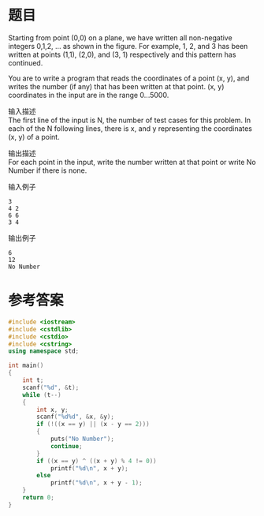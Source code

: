 # 题目
Starting from point (0,0) on a plane, we have written all non-negative integers 0,1,2, ... as shown in the figure. For example, 1, 2, and 3 has been written at points (1,1), (2,0), and (3, 1) respectively and this pattern has continued.

You are to write a program that reads the coordinates of a point (x, y), and writes the number (if any) that has been written at that point. (x, y) coordinates in the input are in the range 0...5000.

输入描述<br>
The first line of the input is N, the number of test cases for this problem. In each of the N following lines, there is x, and y representing the coordinates (x, y) of a point.

输出描述<br>
For each point in the input, write the number written at that point or write No Number if there is none.

输入例子
```
3
4 2
6 6
3 4
```
输出例子
```
6
12
No Number
```
# 参考答案
```c++
#include <iostream>
#include <cstdlib>
#include <cstdio>
#include <cstring>
using namespace std;

int main()
{
    int t;
    scanf("%d", &t);
    while (t--)
    {
        int x, y;
        scanf("%d%d", &x, &y);
        if (!((x == y) || (x - y == 2)))
        {
            puts("No Number");
            continue;
        }
        if ((x == y) ^ ((x + y) % 4 != 0))
            printf("%d\n", x + y);
        else
            printf("%d\n", x + y - 1);
    }
    return 0;
}
